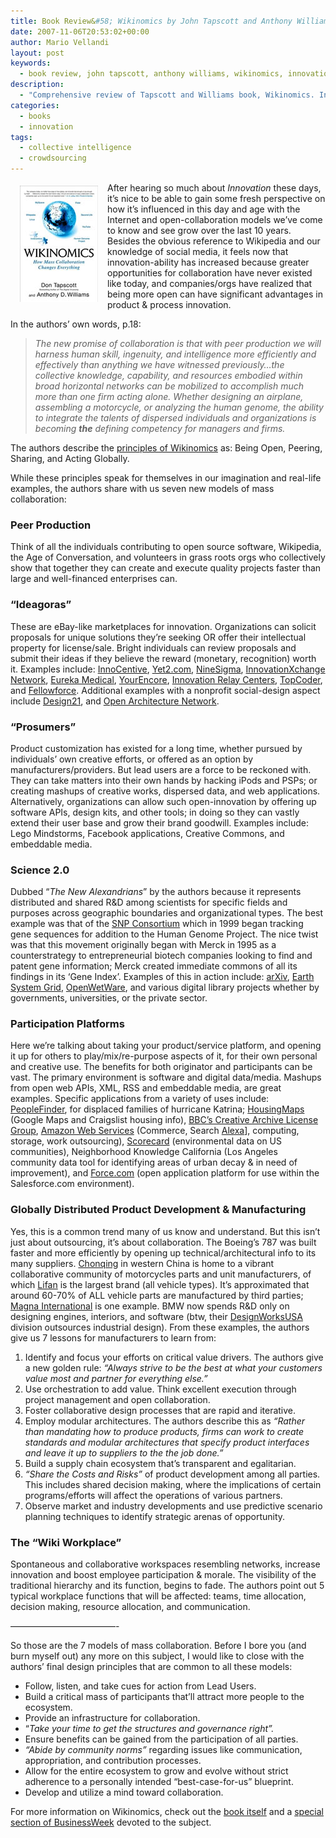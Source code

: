 ```yaml
---
title: Book Review&#58; Wikinomics by John Tapscott and Anthony Williams
date: 2007-11-06T20:53:02+00:00
author: Mario Vellandi
layout: post
keywords:
  - book review, john tapscott, anthony williams, wikinomics, innovation, social design, collaboration
description:
  - "Comprehensive review of Tapscott and Williams book, Wikinomics. Includes main points and assertions, chapter by chapter, so you don't have to read it"
categories:
  - books
  - innovation
tags:
  - collective intelligence
  - crowdsourcing
---
```

<img src="../wp-content/uploads/2008/03/book-wikinomics.jpg" alt="wikinomics book tapscott williams" hspace="15" vspace="5" align="left" />After hearing so much about _Innovation_ these days, it&#8217;s nice to be able to gain some fresh perspective on how it&#8217;s influenced in this day and age with the Internet and open-collaboration models we&#8217;ve come to know and see grow over the last 10 years. Besides the obvious reference to Wikipedia and our knowledge of social media, it feels now that innovation-ability has increased because greater opportunities for collaboration have never existed like today, and companies/orgs have realized that being more open can have significant advantages in product & process innovation.

In the authors&#8217; own words, p.18:

> _The new promise of collaboration is that with peer production we will harness human skill, ingenuity, and intelligence more efficiently and effectively than anything we have witnessed previously&#8230;the collective knowledge, capability, and resources embodied within broad horizontal networks can be mobilized to accomplish much more than one firm acting alone. Whether designing an airplane, assembling a motorcycle, or analyzing the human genome, the ability to integrate the talents of dispersed individuals and organizations is becoming **the** defining competency for managers and firms._

The authors describe the [principles of Wikinomics](http://www.amazon.com/gp/product/B001UE7DC8?ie=UTF8&tag=melodinmarke-20&linkCode=as2&camp=1789&creative=390957&creativeASIN=B001UE7DC8) as: Being Open, Peering, Sharing, and Acting Globally.

While these principles speak for themselves in our imagination and real-life examples, the authors share with us seven new models of mass collaboration:

### Peer Production

Think of all the individuals contributing to open source software, Wikipedia, the Age of Conversation, and volunteers in grass roots orgs who collectively show that together they can create and execute quality projects faster than large and well-financed enterprises can.

### &#8220;Ideagoras&#8221;

These are eBay-like marketplaces for innovation. Organizations can solicit proposals for unique solutions they&#8217;re seeking OR offer their intellectual property for license/sale. Bright individuals can review proposals and submit their ideas if they believe the reward (monetary, recognition) worth it. Examples include: [InnoCentive](http://www.innocentive.com/ "InnoCentive"), [Yet2.com](http://www.yet2.com/ "Yet2"), [NineSigma](http://www.ninesigma.com/ "NineSigma"), [InnovationXchange Network](http://www.ixc.com.au/ "InnovationXchange Network"), [Eureka Medical](http://www.eurekamed.com/ "Eureka Medical"), [YourEncore](http://www.yourencore.com/ "YourEncore"), [Innovation Relay Centers](http://www.innovationrelay.net/ "Innovation Relay Centers"), [TopCoder](http://www.topcoder.com/ "TopCoder"), and [Fellowforce](http://www.fellowforce.com/ "Fellowforce"). Additional examples with a nonprofit social-design aspect include [Design21](http://www.design21sdn.com/ "Design21"), and [Open Architecture Network](http://www.openarchitecturenetwork.org/ "Open Architecture Network").

### &#8220;Prosumers&#8221;

Product customization has existed for a long time, whether pursued by individuals&#8217; own creative efforts, or offered as an option by manufacturers/providers. But lead users are a force to be reckoned with. They can take matters into their own hands by hacking iPods and PSPs; or creating mashups of creative works, dispersed data, and web applications. Alternatively, organizations can allow such open-innovation by offering up software APIs, design kits, and other tools; in doing so they can vastly extend their user base and grow their brand goodwill. Examples include: Lego Mindstorms, Facebook applications, Creative Commons, and embeddable media.

### Science 2.0

Dubbed &#8220;_The New Alexandrians_&#8221; by the authors because it represents distributed and shared R&D among scientists for specific fields and purposes across geographic boundaries and organizational types. The best example was that of the [SNP Consortium](http://www.hapmap.org/ "SNP Consortium") which in 1999 began tracking gene sequences for addition to the Human Genome Project. The nice twist was that this movement originally began with Merck in 1995 as a counterstrategy to entrepreneurial biotech companies looking to find and patent gene information; Merck created immediate commons of all its findings in its &#8216;Gene Index&#8217;. Examples of this in action include: [arXiv](http://arxiv.org/ "arXiv"), [Earth System Grid](http://www.earthsystemgrid.org/ "Earth System Grid"), [OpenWetWare](http://openwetware.org/ "OpenWetWare"), and various digital library projects whether by governments, universities, or the private sector.

### Participation Platforms

Here we&#8217;re talking about taking your product/service platform, and opening it up for others to play/mix/re-purpose aspects of it, for their own personal and creative use. The benefits for both originator and participants can be vast. The primary environment is software and digital data/media. Mashups from open web APIs, XML, RSS and embeddable media, are great examples. Specific applications from a variety of uses include: [PeopleFinder](http://katrinahelp.info/ "PeopleFinder"), for displaced families of hurricane Katrina; [HousingMaps](http://www.housingmaps.com/ "HousingMaps") (Google Maps and Craigslist housing info), [BBC&#8217;s Creative Archive License Group](http://creativearchive.bbc.co.uk/ "BBC's Creative Archive License Group"), [Amazon Web Services](http://aws.amazon.com/ "Amazon Web Services") (Commerce, Search [Alexa](http://www.alexa.com/ "Alexa")], computing, storage, work outsourcing), [Scorecard](http://www.scorecard.org/ "Scorecard by the Environmental Defense Fund") (environmental data on US communities), Neighborhood Knowledge California (Los Angeles community data tool for identifying areas of urban decay & in need of improvement), and [Force.com](http://www.salesforce.com/platform/ "Salesforce.com's Open Application Platform") (open application platform for use within the Salesforce.com environment).

### Globally Distributed Product Development & Manufacturing

Yes, this is a common trend many of us know and understand. But this isn&#8217;t just about outsourcing, it&#8217;s about collaboration. The Boeing&#8217;s 787 was built faster and more efficiently by opening up technical/architectural info to its many suppliers. [Chonqing](http://en.wikipedia.org/wiki/Chongqing "Wikipedia article on Chonqing") in western China is home to a vibrant collaborative community of motorcycles parts and unit manufacturers, of which [Lifan](http://www.lifan.com/en/ "Lifan") is the largest brand (all vehicle types). It&#8217;s approximated that around 60-70% of ALL vehicle parts are manufactured by third parties; [Magna International](http://www.magna.com "Magna International") is one example. BMW now spends R&D only on designing engines, interiors, and software (btw, their [DesignWorksUSA](http://www.designworksusa.com/ "BMW DesignWorksUSA") division outsources industrial design). From these examples, the authors give us 7 lessons for manufacturers to learn from:

  1. Identify and focus your efforts on critical value drivers. The authors give a new golden rule: _&#8220;Always strive to be the best at what your customers value most and partner for everything else.&#8221;_
  2. Use orchestration to add value. Think excellent execution through project management and open collaboration.
  3. Foster collaborative design processes that are rapid and iterative.
  4. Employ modular architectures. The authors describe this as _&#8220;Rather than mandating how to produce products, firms can work to create standards and modular architectures that specify product interfaces and leave it up to suppliers to the the job done.&#8221;_
  5. Build a supply chain ecosystem that&#8217;s transparent and egalitarian.
  6. _&#8220;Share the Costs and Risks&#8221;_ of product development among all parties. This includes shared decision making, where the implications of certain programs/efforts will affect the operations of various partners.
  7. Observe market and industry developments and use predictive scenario planning techniques to identify strategic arenas of opportunity.

### The &#8220;Wiki Workplace&#8221;

Spontaneous and collaborative workspaces resembling networks, increase innovation and boost employee participation & morale. The visibility of the traditional hierarchy and its function, begins to fade. The authors point out 5 typical workplace functions that will be affected: teams, time allocation, decision making, resource allocation, and communication.

&#8212;&#8212;&#8212;&#8212;&#8212;&#8212;&#8212;&#8212;&#8212;&#8212;&#8212;&#8212;-

So those are the 7 models of mass collaboration. Before I bore you (and burn myself out) any more on this subject, I would like to close with the authors&#8217; final design principles that are common to all these models:

  * Follow, listen, and take cues for action from Lead Users.
  * Build a critical mass of participants that&#8217;ll attract more people to the ecosystem.
  * Provide an infrastructure for collaboration.
  * &#8220;_Take your time to get the structures and governance right&#8221;._
  * Ensure benefits can be gained from the participation of all parties.
  * _&#8220;Abide by community norms&#8221;_ regarding issues like communication, appropriation, and contribution processes.
  * Allow for the entire ecosystem to grow and evolve without strict adherence to a personally intended &#8220;best-case-for-us&#8221; blueprint.
  * Develop and utilize a mind toward collaboration.

For more information on Wikinomics, check out the [book itself](http://tinyurl.com/3dcg85) and a [special section of BusinessWeek](http://www.businessweek.com/innovate/di_special/wikinomics.htm) devoted to the subject.
